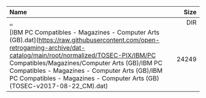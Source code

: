 |Name|Size|
|:---|---:|
|[..](../index.html)|DIR|
|[IBM PC Compatibles - Magazines - Computer Arts (GB).dat](https://raw.githubusercontent.com/open-retrogaming-archive/dat-catalog/main/root/normalized/TOSEC-PIX/IBM/PC Compatibles/Magazines/Computer Arts (GB)/IBM PC Compatibles - Magazines - Computer Arts (GB)/IBM PC Compatibles - Magazines - Computer Arts (GB) (TOSEC-v2017-08-22_CM).dat)|24249|
